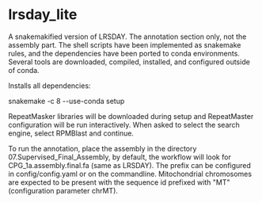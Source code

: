 # lrsday_lite
A snakemakified version of LRSDAY. The annotation section only, not the assembly part.
The shell scripts have been implemented as snakemake rules, and the dependencies have been ported to
conda environments. Several tools are downloaded, compiled, installed, and configured outside of conda.

Installs all dependencies:

snakemake -c 8 --use-conda setup

RepeatMasker libraries will be downloaded during setup and RepeatMaster configuration will be run interactively. When asked to select the search engine, select RPMBlast and continue.

To run the annotation, place the assembly in the directory 07.Supervised_Final_Assembly, by default, the workflow will look for CPG_1a.assembly.final.fa (same as LRSDAY). The prefix can be configured in config/config.yaml or on the commandline. Mitochondrial chromosomes are expected to be present with the sequence id prefixed with "MT" (configuration parameter chrMT).




